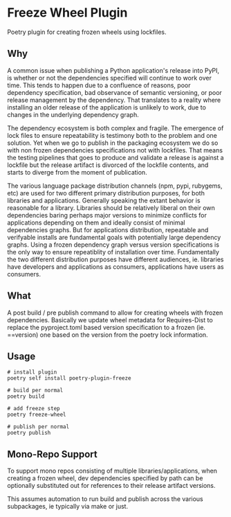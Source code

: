 # Freeze Wheel Plugin

Poetry plugin for creating frozen wheels using lockfiles.

## Why

A common issue when publishing a Python application's release into PyPI, is whether or not the dependencies specified will continue to work over time. This tends to happen due to a confluence of reasons, poor dependency specification, bad observance of semantic versioning, or poor release management by the dependency. That translates to a reality where installing an older release of the application is unlikely to work, due to changes in the underlying dependency graph.

The dependency ecosystem is both complex and fragile. The emergence of lock files to ensure repeatability is testimony both to the problem and one solution. Yet when we go to publish in the packaging ecosystem we do so with non frozen dependencies specifications not with lockfiles. That means the testing pipelines that goes to produce and validate a release is against a lockfile but the release artifact is divorced of the lockfile contents, and starts to diverge from the moment of publication.

The various language package distribution channels (npm, pypi, rubygems, etc) are used for two different primary distribution purposes, for both libraries and applications. Generally speaking the extant behavior is reasonable for a library. Libraries should be relatively liberal on their own dependencies baring perhaps major versions to minimize conflicts for applications depending on them and ideally consist of minimal dependencies graphs. But for applications distribution, repeatable and verifyable installs are fundamental goals with potentially large dependency graphs. Using a frozen dependency graph versus version specifications is the only way to ensure repeatiblity of installation over time. Fundamentally the two different distribution purposes have different audiences, ie.  libraries have developers and applications as consumers, applications have users as consumers.

## What

A post build / pre publish command to allow for creating wheels with frozen dependencies. Basically we update wheel metadata for Requires-Dist to replace the pyproject.toml based version specification to a frozen (ie. ==version) one based on the version from the poetry lock information.

## Usage

```shell
# install plugin
poetry self install poetry-plugin-freeze

# build per normal
poetry build

# add freeze step
poetry freeze-wheel

# publish per normal
poetry publish
```

## Mono-Repo Support

To support mono repos consisting of multiple libraries/applications, when creating a frozen wheel, dev dependencies specified by path can be optionally substituted out for references to their release artifact versions.

This assumes automation to run build and publish across the various subpackages, ie typically via make or just.










